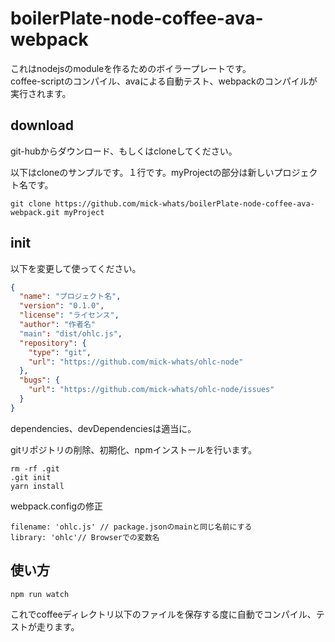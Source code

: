 # boilerPlate-node-coffee-ava-webpack


これはnodejsのmoduleを作るためのボイラープレートです。  
coffee-scriptのコンパイル、avaによる自動テスト、webpackのコンパイルが実行されます。

## download

git-hubからダウンロード、もしくはcloneしてください。

以下はcloneのサンプルです。１行です。myProjectの部分は新しいプロジェクト名です。
```
git clone https://github.com/mick-whats/boilerPlate-node-coffee-ava-webpack.git myProject
```
## init

以下を変更して使ってください。

```package.json
{
  "name": "プロジェクト名",
  "version": "0.1.0",
  "license": "ライセンス",
  "author": "作者名"
  "main": "dist/ohlc.js",
  "repository": {
    "type": "git",
    "url": "https://github.com/mick-whats/ohlc-node"
  },
  "bugs": {
    "url": "https://github.com/mick-whats/ohlc-node/issues"
  }
}
```

dependencies、devDependenciesは適当に。

gitリポジトリの削除、初期化、npmインストールを行います。

```
rm -rf .git
.git init
yarn install
```

webpack.configの修正


```
filename: 'ohlc.js' // package.jsonのmainと同じ名前にする
library: 'ohlc'// Browserでの変数名
```
## 使い方

`npm run watch`

これでcoffeeディレクトリ以下のファイルを保存する度に自動でコンパイル、テストが走ります。

